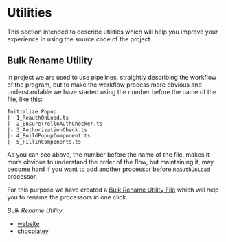 # Utilities

This section intended to describe utilities which will help you improve your experience in using the source code of the project.

## Bulk Rename Utility

In project we are used to use pipelines, straightly describing the workflow of the program, but to make the workflow process more obvious and understandable we have started using the number before the name of the file, like this:

```
Initialize Popup
|- 1_ReauthOnLoad.ts
|- 2_EnsureTrelloAuthChecker.ts
|- 3_AuthorizationCheck.ts
|- 4_BuildPopupComponent.ts
|- 5_FillInComponents.ts
```

As you can see above, the number before the name of the file, makes it more obvious to understand the order of the flow, but maintaining it, may become hard if you want to add another processor before `ReauthOnLoad` processor.

For this purpose we have created a [Bulk Rename Utility File](https://github.com/SergAtGitHub/PluralsightToTrello/tree/master/utilities/Rename_Processors.bru) which will help you to rename the processors in one click.

_Bulk Rename Utility:_ 
- [website](http://www.bulkrenameutility.co.uk/Main_Intro.php) 
- [chocolatey](https://chocolatey.org/packages/bulkrenameutility)